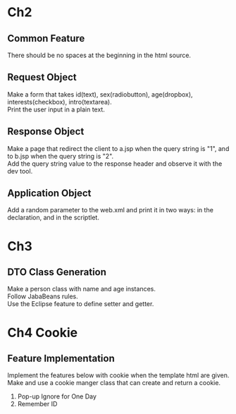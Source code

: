 # Ch2
## Common Feature
There should be no spaces at the beginning in the html source.  

## Request Object
Make a form that takes id(text), sex(radiobutton), age(dropbox), interests(checkbox), intro(textarea).  
Print the user input in a plain text.

## Response Object
Make a page that redirect the client to a.jsp when the query string is "1", and to b.jsp when the query string is "2".  
Add the query string value to the response header and observe it with the dev tool.

## Application Object
Add a random parameter to the web.xml and print it in two ways: in the declaration, and in the scriptlet.  

# Ch3
## DTO Class Generation
Make a person class with name and age instances.  
Follow JabaBeans rules.  
Use the Eclipse feature to define setter and getter.

# Ch4 Cookie
## Feature Implementation
Implement the features below with cookie when the template html are given.  
Make and use a cookie manger class that can create and return a cookie.  
1. Pop-up Ignore for One Day
2. Remember ID
